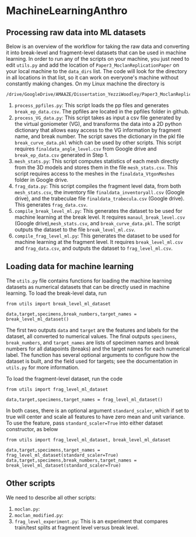 # MachineLearningAnthro

## Processing raw data into ML datasets

Below is an overview of the workflow for taking the raw data and converting it into break-level and fragment-level datasets that can be used in machine learning. In order to run any of the scripts on your machine, you just need to edit `utils.py` and add the location of `Paper3_MoclanReplicationPaper` on your local machine to the `data_dirs` list. The code will look for the directory in all locations in that list, so it can work on everyone's machine without constantly making changes. On my Linux machine the directory is
```
/drive/GoogleDrive/AMAAZE/Dissertation_YezziWoodley/Paper3_MoclanReplicationPaper/
```

1. `process_ppfiles.py`: This script loads the pp files and generates `break_ep_data.csv`. The ppfiles are located in the ppfiles folder in github.
2. `process_VG_data.py`: This script takes as input a csv file generated by the virtual goniometer (VG), and transforms the data into a 2D python dictionary that allows easy access to the VG information by fragment name, and break number. The script saves the dictionary in the pkl file `break_curve_data.pkl` which can be used by other scripts.  This script requires `finaldata_angle_level.csv` from Google drive and `break_ep_data.csv` generated in Step 1. 
3. `mesh_stats.py`: This script computes statistics of each mesh directly from the 3D models and stores them in the file `mesh_stats.csv`. This script requires access to the meshes in the `finaldata_VtgonMeshes` folder in Google drive.
4. `frag_data.py`: This script compiles the fragment level data, from both `mesh_stats.csv`, the inventory file `finaldata_inventoryall.csv` (Google drive), and the trabeculae file `finaldata_trabecula.csv` (Google drive). This generates `frag_data.csv`. 
5. `compile_break_level_ml.py`: This generates the dataset to be used for machine learning at the break level. It requires `manaul_break_level.csv` (Google drive),`mesh_stats.csv`, and `break_curve_data.pkl`. The script outputs the dataset to the file `break_level_ml.csv`.
6. `compile_frag_level_ml.py`: This generates the dataset to be used for machine learning at the fragment level. It requires `break_level_ml.csv` and `frag_data.csv`, and outputs the dataset to `frag_level_ml.csv`.

## Loading data for machine learning

The `utils.py` file contains functions for loading the machine learning datasets as numerical datasets that can be directly used in machine learning. To load the break-level data, run
```
from utils import break_level_ml_dataset

data,target,specimens,break_numbers,target_names = break_level_ml_dataset()
```
The first two outputs `data` and `target` are the features and labels for the dataset, all converted to numerical values. The final outputs `specimens`, `break_numbers`, and `target_names` are lists of specimen names and break numbers for all datapoints (breaks) and the target names for each numerical label. The function has several optional arguments to configure how the dataset is built, and the field used for targets; see the documentation in `utils.py` for more information.

To load the fragment-level dataset, run the code
```
from utils import frag_level_ml_dataset

data,target,specimens,target_names = frag_level_ml_dataset()
```

In both cases, there is an optional argument `standard_scaler`, which if set to true will center and scale all features to have zero mean and unit variance. To use the feature, pass `standard_scaler=True` into either dataset constructor, as below
```
from utils import frag_level_ml_dataset, break_level_ml_dataset

data,target,specimens,target_names = frag_level_ml_dataset(standard_scaler=True)
data,target,specimens,break_numbers,target_names = break_level_ml_dataset(standard_scaler=True)
```


## Other scripts
We need to describe all other scripts:
1. `moclan.py`:
2. `moclan_modified.py`:
3. `frag_level_experiment.py`: This is an experiment that compares train/test splits at fragment level versus break level.
